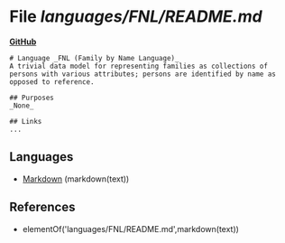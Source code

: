 # File _languages/FNL/README.md_
**[GitHub](https://github.com/softlang/yas/blob/master/languages/FNL/README.md)**
```
# Language _FNL (Family by Name Language)_
A trivial data model for representing families as collections of persons with various attributes; persons are identified by name as opposed to reference.

## Purposes
_None_

## Links
...
```

## Languages
* [Markdown](../languages/Markdown.md) (markdown(text))

## References
* elementOf('languages/FNL/README.md',markdown(text))

